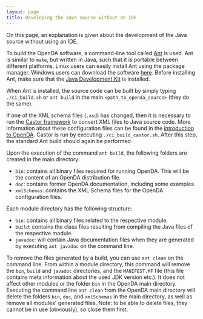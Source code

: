 ```yaml
---
layout: page
title: Developing the Java source without an IDE
---
```

On this page, an explanation is given about the development of the Java source without using an IDE.

To build the OpenDA software, a command-line tool called [Ant](https://en.wikipedia.org/wiki/Apache_Ant) is used. Ant is similar to `make`, but written in Java, such that it is portable between different platforms. Linux users can easily install Ant using the package manager. Windows users can download the software [here](http://ant.apache.org/bindownload.cgi). Before installing Ant, make sure that the [Java Development Kit](https://openda-association.github.io/wiki/java_source) is installed.

When Ant is installed, the source code can be built by simply typing `./ci_build.sh` or `ant build` in the main `<path_to_openda_source>` (they do the same).

If one of the XML schema files (`.xsd`) has changed, then it is necessary to run the [Castor framework](https://en.wikipedia.org/wiki/Castor_(framework)) to convert XML files to Java source code. More information about these configuration files can be found in the [introduction to OpenDA](https://openda-association.github.io/wiki/introduction_openda). Castor is run by executing `./ci_build_castor.sh`. After this step, the standard Ant build should again be performed.

Upon the execution of the command `ant build`, the following folders are created in the main directory:

- `bin`: contains all binary files required for running OpenDA. This will be the content of an OpenDA distribution file.
- `doc`: contains former OpenDA documentation, including some examples.
- `xmlSchemas`: contains the XML Schema files for the OpenDA configuration files.

Each module directory has the following structure:

- `bin`: contains all binary files related to the respective module.
- `build`: contains the class files resulting from compiling the Java files of the respective module.
- `javadoc`: will contain Java documentation files when they are generated by executing `ant javadoc` on the command line.

To remove the files generated by a build, you can use `ant clean` on the command line. From within a module directory, this command will remove the `bin`, `build` and `javadoc` directories, and the `MANIFEST.MF` file (this file contains meta information about the used JDK version etc.). It does not affect other modules or the folder `bin` in the OpenDA main directory. Executing the command line `ant clean` from the OpenDA main directory will delete the folders `bin`, `doc`, and `xmlSchemas` in the main directory, as well as remove all modules' generated files. Note: to be able to delete files, they cannot be in use (obviously), so close them first.
